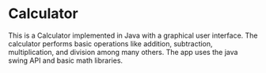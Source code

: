 # Calculator
This is a Calculator implemented in Java with a graphical user interface. The calculator performs basic operations like addition, subtraction, multiplication, and division among many others. The app uses the java swing API and basic math libraries. 
